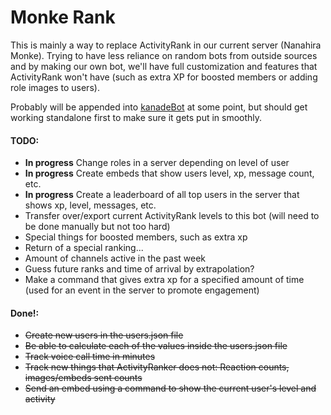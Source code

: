 # **Monke Rank**

This is mainly a way to replace ActivityRank in our current server (Nanahira Monke). Trying to have less reliance on random bots from outside sources and by making our own bot, we'll have full customization and features that ActivityRank won't have (such as extra XP for boosted members or adding role images to users).

Probably will be appended into [kanadeBot](https://github.com/LEOIIDX/kanadeBot) at some point, but should get working standalone first to make sure it gets put in smoothly.

#### **TODO:**
- **In progress** Change roles in a server depending on level of user 
- **In progress** Create embeds that show users level, xp, message count, etc. 
- **In progress** Create a leaderboard of all top users in the server that shows xp, level, messages, etc. 
- Transfer over/export current ActivityRank levels to this bot (will need to be done manually but not too hard)
- Special things for boosted members, such as extra xp
- Return of a special ranking...
- Amount of channels active in the past week
- Guess future ranks and time of arrival by extrapolation?
- Make a command that gives extra xp for a specified amount of time (used for an event in the server to promote engagement)

#### **Done!:**
- ~~Create new users in the users.json file~~
- ~~Be able to calculate each of the values inside the users.json file~~
- ~~Track voice call time in minutes~~
- ~~Track new things that ActivityRanker does not: Reaction counts, images/embeds sent counts~~
- ~~Send an embed using a command to show the current user's level and activity~~

